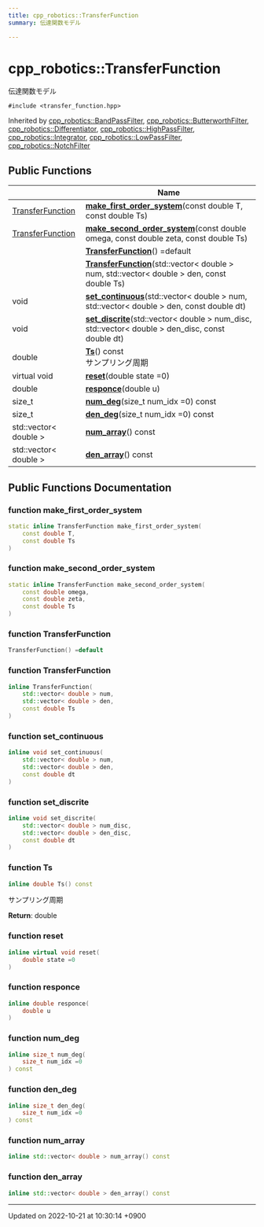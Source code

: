 ```yaml
---
title: cpp_robotics::TransferFunction
summary: 伝達関数モデル 

---
```


# cpp_robotics::TransferFunction



伝達関数モデル 


`#include <transfer_function.hpp>`

Inherited by [cpp_robotics::BandPassFilter](/cpp_robotics/doxybook/Classes/classcpp__robotics_1_1BandPassFilter/), [cpp_robotics::ButterworthFilter](/cpp_robotics/doxybook/Classes/classcpp__robotics_1_1ButterworthFilter/), [cpp_robotics::Differentiator](/cpp_robotics/doxybook/Classes/classcpp__robotics_1_1Differentiator/), [cpp_robotics::HighPassFilter](/cpp_robotics/doxybook/Classes/classcpp__robotics_1_1HighPassFilter/), [cpp_robotics::Integrator](/cpp_robotics/doxybook/Classes/classcpp__robotics_1_1Integrator/), [cpp_robotics::LowPassFilter](/cpp_robotics/doxybook/Classes/classcpp__robotics_1_1LowPassFilter/), [cpp_robotics::NotchFilter](/cpp_robotics/doxybook/Classes/classcpp__robotics_1_1NotchFilter/)

## Public Functions

|                | Name           |
| -------------- | -------------- |
| [TransferFunction](/cpp_robotics/doxybook/Classes/classcpp__robotics_1_1TransferFunction/) | **[make_first_order_system](/cpp_robotics/doxybook/Classes/classcpp__robotics_1_1TransferFunction/#function-make-first-order-system)**(const double T, const double Ts) |
| [TransferFunction](/cpp_robotics/doxybook/Classes/classcpp__robotics_1_1TransferFunction/) | **[make_second_order_system](/cpp_robotics/doxybook/Classes/classcpp__robotics_1_1TransferFunction/#function-make-second-order-system)**(const double omega, const double zeta, const double Ts) |
| | **[TransferFunction](/cpp_robotics/doxybook/Classes/classcpp__robotics_1_1TransferFunction/#function-transferfunction)**() =default |
| | **[TransferFunction](/cpp_robotics/doxybook/Classes/classcpp__robotics_1_1TransferFunction/#function-transferfunction)**(std::vector< double > num, std::vector< double > den, const double Ts) |
| void | **[set_continuous](/cpp_robotics/doxybook/Classes/classcpp__robotics_1_1TransferFunction/#function-set-continuous)**(std::vector< double > num, std::vector< double > den, const double dt) |
| void | **[set_discrite](/cpp_robotics/doxybook/Classes/classcpp__robotics_1_1TransferFunction/#function-set-discrite)**(std::vector< double > num_disc, std::vector< double > den_disc, const double dt) |
| double | **[Ts](/cpp_robotics/doxybook/Classes/classcpp__robotics_1_1TransferFunction/#function-ts)**() const<br>サンプリング周期  |
| virtual void | **[reset](/cpp_robotics/doxybook/Classes/classcpp__robotics_1_1TransferFunction/#function-reset)**(double state =0) |
| double | **[responce](/cpp_robotics/doxybook/Classes/classcpp__robotics_1_1TransferFunction/#function-responce)**(double u) |
| size_t | **[num_deg](/cpp_robotics/doxybook/Classes/classcpp__robotics_1_1TransferFunction/#function-num-deg)**(size_t num_idx =0) const |
| size_t | **[den_deg](/cpp_robotics/doxybook/Classes/classcpp__robotics_1_1TransferFunction/#function-den-deg)**(size_t num_idx =0) const |
| std::vector< double > | **[num_array](/cpp_robotics/doxybook/Classes/classcpp__robotics_1_1TransferFunction/#function-num-array)**() const |
| std::vector< double > | **[den_array](/cpp_robotics/doxybook/Classes/classcpp__robotics_1_1TransferFunction/#function-den-array)**() const |

## Public Functions Documentation

### function make_first_order_system

```cpp
static inline TransferFunction make_first_order_system(
    const double T,
    const double Ts
)
```


### function make_second_order_system

```cpp
static inline TransferFunction make_second_order_system(
    const double omega,
    const double zeta,
    const double Ts
)
```


### function TransferFunction

```cpp
TransferFunction() =default
```


### function TransferFunction

```cpp
inline TransferFunction(
    std::vector< double > num,
    std::vector< double > den,
    const double Ts
)
```


### function set_continuous

```cpp
inline void set_continuous(
    std::vector< double > num,
    std::vector< double > den,
    const double dt
)
```


### function set_discrite

```cpp
inline void set_discrite(
    std::vector< double > num_disc,
    std::vector< double > den_disc,
    const double dt
)
```


### function Ts

```cpp
inline double Ts() const
```

サンプリング周期 

**Return**: double 

### function reset

```cpp
inline virtual void reset(
    double state =0
)
```


### function responce

```cpp
inline double responce(
    double u
)
```


### function num_deg

```cpp
inline size_t num_deg(
    size_t num_idx =0
) const
```


### function den_deg

```cpp
inline size_t den_deg(
    size_t num_idx =0
) const
```


### function num_array

```cpp
inline std::vector< double > num_array() const
```


### function den_array

```cpp
inline std::vector< double > den_array() const
```


-------------------------------

Updated on 2022-10-21 at 10:30:14 +0900